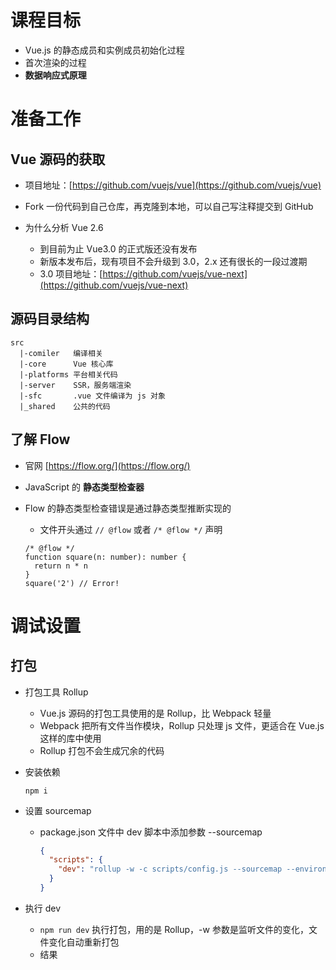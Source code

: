 # 课程目标

- Vue.js 的静态成员和实例成员初始化过程
- 首次渲染的过程
- **数据响应式原理**

# 准备工作

## Vue 源码的获取

- 项目地址：[https://github.com/vuejs/vue](https://github.com/vuejs/vue)
- Fork 一份代码到自己仓库，再克隆到本地，可以自己写注释提交到 GitHub
- 为什么分析 Vue 2.6

  - 到目前为止 Vue3.0 的正式版还没有发布
  - 新版本发布后，现有项目不会升级到 3.0，2.x 还有很长的一段过渡期
  - 3.0 项目地址：[https://github.com/vuejs/vue-next](https://github.com/vuejs/vue-next)

## 源码目录结构

```
src
  |-comiler   编译相关
  |-core      Vue 核心库
  |-platforms 平台相关代码
  |-server    SSR，服务端渲染
  |-sfc       .vue 文件编译为 js 对象
  |_shared    公共的代码
```

## 了解 Flow

- 官网 [https://flow.org/](https://flow.org/)
- JavaScript 的 **静态类型检查器**
- Flow 的静态类型检查错误是通过静态类型推断实现的

  - 文件开头通过 `// @flow` 或者 `/* @flow */` 声明

  ```flow
  /* @flow */
  function square(n: number): number {
    return n * n
  }
  square('2') // Error!
  ```

# 调试设置

## 打包

- 打包工具 Rollup
  - Vue.js 源码的打包工具使用的是 Rollup，比 Webpack 轻量
  - Webpack 把所有文件当作模块，Rollup 只处理 js 文件，更适合在 Vue.js 这样的库中使用
  - Rollup 打包不会生成冗余的代码
- 安装依赖

  ```shell
  npm i
  ```

- 设置 sourcemap

  - package.json 文件中 dev 脚本中添加参数 --sourcemap

    ```json
    {
      "scripts": {
        "dev": "rollup -w -c scripts/config.js --sourcemap --environment TARGET:web-full-dev"
      }
    }
    ```

- 执行 dev
  - `npm run dev` 执行打包，用的是 Rollup，-w 参数是监听文件的变化，文件变化自动重新打包
  - 结果
